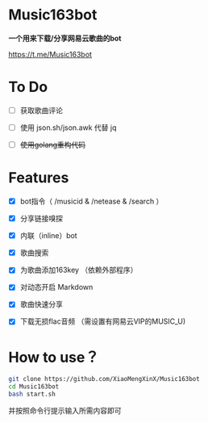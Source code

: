 # Music163bot

**一个用来下载/分享网易云歌曲的bot**

https://t.me/Music163bot

# To Do

- [ ] 获取歌曲评论

- [ ] 使用 json.sh/json.awk 代替 jq

- [ ] ~~使用golang重构代码~~

# Features

- [x] bot指令（ /musicid & /netease & /search ）

- [x] 分享链接嗅探

- [x] 内联（inline）bot

- [x] 歌曲搜索

- [x] 为歌曲添加163key （依赖外部程序）

- [x] 对动态开启 Markdown

- [x] 歌曲快速分享

- [x] 下载无损flac音频 （需设置有网易云VIP的MUSIC_U)

# How to use？

```bash
git clone https://github.com/XiaoMengXinX/Music163bot
cd Music163bot
bash start.sh
```

并按照命令行提示输入所需内容即可





